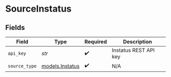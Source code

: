 # SourceInstatus


## Fields

| Field                                    | Type                                     | Required                                 | Description                              |
| ---------------------------------------- | ---------------------------------------- | ---------------------------------------- | ---------------------------------------- |
| `api_key`                                | *str*                                    | :heavy_check_mark:                       | Instatus REST API key                    |
| `source_type`                            | [models.Instatus](../models/instatus.md) | :heavy_check_mark:                       | N/A                                      |